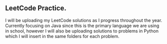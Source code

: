 ## LeetCode Practice.
I will be uploading my LeetCode solutions as I progress throughout the year. Currently focusing on Java since this is the primary language we are using in school, however I will also be uploading solutions to problems in Python which I will insert in the same folders for each problem.
